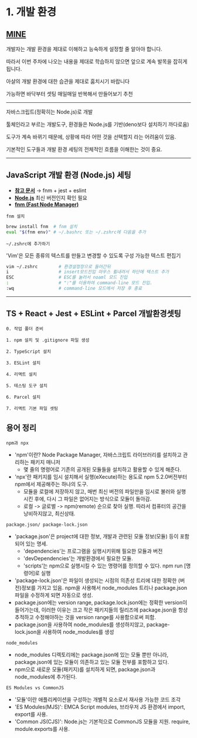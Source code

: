 # 1. 개발 환경

## [MINE](https://github.com/wkqkel/frontend-survival-week01/tree/wkqkel)

개발자는 개발 환경을 제대로 이해하고 능숙하게 설정할 줄 알아야 합니다.

따라서 이번 주차에 나오는 내용을 제대로 학습하지 않으면 앞으로 계속 발목을 잡히게 됩니다.

아샬의 개발 환경에 대한 습관을 제대로 훔치시기 바랍니다

가능하면 바닥부터 셋팅 매일매일 반복해서 만들어보기 추천

---

자바스크립트(정확히는 Node.js)로 개발

툴체인라고 부르는 개발도구, 환경들은 Node.js를 기반(deno보다 설치하기 까다로움)

도구가 계속 바뀌기 때문에, 상황에 따라 어떤 것을 선택할지 라는 어려움이 있음.

기본적인 도구들과 개발 환경 세팅의 전체적인 흐름을 이해한는 것이 중요.

---

## JavaScript 개발 환경 (Node.js) 세팅

- [**참고 문서**](https://github.com/ahastudio/til/blob/main/javascript/20181212-setup-javascript-project.md) → fnm + jest + eslint
- [**Node.js**](https://nodejs.org/ko/)
  최신 버전인지 확인 필요
- [**fnm (Fast Node Manager)**](https://fnm.vercel.app/)

`fnm 설치`

```bash
brew install fnm  # fnm 설치
eval "$(fnm env)" # ~/.bashrc 또는 ~/.zshrc에 다음을 추가
```

`~/.zshrc에 추가하기`

'Vim'은 모든 종류의 텍스트를 만들고 변경할 수 있도록 구성 가능한 텍스트 편집기

```bash
vim ~/.zshrc        # 환경설정창으로 들어간뒤
i                   # insert모드진입 마우스 휠내려서 하단에 텍스트 추가
ESC                 # ESC를 눌러서 noaml 모드 진입
:                   # ":"를 이용하여 command-line 모드 진입.
:wq                 # command-line 모드에서 저장 후 종료
```

---

## TS + React + Jest + ESLint + Parcel 개발환경셋팅

`0. 작업 폴더 준비`

`1. npm 설치 및 .gitignore 파일 생성`

`2. TypeScript 설치`

`3. ESLint 설치`

`4. 리액트 설치`

`5. 테스팅 도구 설치`

`6. Parcel 설치`

`7. 리액트 기본 파일 셋팅`

## 용어 정리

`npm과 npx`

- 'npm'이란? Node Package Manager, 자바스크립트 라이브러리를 설치하고 관리하는 패키지 매니저
  - 몇 줄의 명령어로 기존의 공개된 모듈들을 설치하고 활용할 수 있게 해준다.
- 'npx'란 패키지를 임시 설치해서 실행(eXecute)하는 용도로 npm 5.2.0버전부터 npm에서 제공해주는 하나의 도구.
  - 모듈을 로컬에 저장하지 않고, 매번 최신 버전의 파일만을 임시로 불러와 실행 시킨 후에, 다시 그 파일은 없어지는 방식으로 모듈이 돌아감.
  - 로컬 -> 글로벌 -> npm(remote) 순으로 찾아 실행. 따라서 컴퓨터의 공간을 낭비하지않고, 최신상태.

`package.json/ package-lock.json`

- 'package.json'은 project에 대한 정보, 개발과 관련된 모듈 정보(모듈) 등이 포함되어 있는 명세.
  - 'dependencies'는 프로그램을 실행시키위해 필요한 모듈과 버전
  - 'devDependencies'는 개발환경에서 필요한 모듈.
  - 'scripts'는 npm으로 실행시킬 수 있는 명령어를 정의할 수 있다. npm run [명령어]로 실행
- 'package-lock.json'은 파일이 생성되는 시점의 의존성 트리에 대한 정확한 (버전)정보를 가지고 있음. npm을 사용해서 node_modules 트리나 package.json 파일을 수정하게 되면 자동으로 생성.
- package.json에는 version range, package.lock.json에는 정확한 version이 들어가는데, 이러한 이유는 크고 작은 패키지들의 릴리즈에 package.json을 항상 추적하고 수정해야하는 것을 version range를 사용함으로써 피함.
- package.json을 사용하여 node_modules를 생성하지않고, package-lock.json을 사용하여 node_modules를 생성

`node_modules`

- node_modules 디렉토리에는 package.json에 있는 모듈 뿐만 아니라, package.json에 있는 모듈이 의존하고 있는 모듈 전부를 포함하고 있다.
- npm으로 새로운 모듈(패키지)를 설치하게 되면, package.json과 node_modules에 추가된다.

`ES Modules vs CommonJS`

- '모듈'이란 애플리케이션을 구성하는 개별적 요소로서 재사용 가능한 코드 조각
- 'ES Modules(MJS)': EMCA Script modules, 브라우저 JS 환경에서 import, export를 사용.
- 'Common JS(CJS)': Node.js는 기본적으로 CommonJS 모듈을 지원. require, module.exports를 사용.

